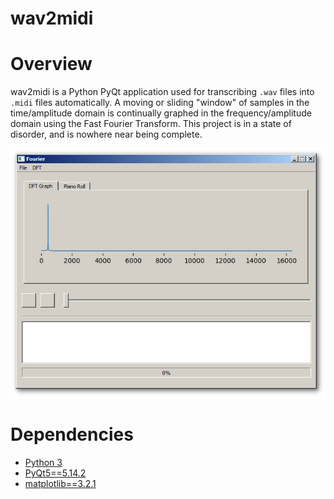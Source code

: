 # wav2midi

<h1>Overview</h1>
wav2midi is a Python PyQt application used for transcribing <code>.wav</code> files into <code>.midi</code> files automatically.
A moving or sliding "window" of samples in the time/amplitude domain is continually graphed in the frequency/amplitude domain using the Fast Fourier Transform.
This project is in a state of disorder, and is nowhere near being complete.

![](https://github.com/PaulBenMarsh/wav2midi/blob/master/screenshots/screenshot.png?raw=true)

<h1>Dependencies</h1>
<ul>
  <li><a href="https://www.python.org/downloads/" rel="nofollow">Python 3</a></li>
  <li><a href="https://pypi.org/project/PyQt5/" rel="nofollow">PyQt5==5.14.2</a></li>
  <li><a href="https://pypi.org/project/matplotlib/" rel="nofollow">matplotlib==3.2.1</a></li>
</ul>
